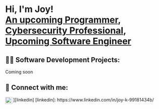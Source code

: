 <h1>Hi, I'm Joy! <br/><a href="https://github.com/joykisirkoi">An upcoming Programmer</a>, <a href="https://www.linkedin.com/in/joy-k-99181434b/">Cybersecurity Professional</a>, <a href="https://www.linkedin.com/in/joy-k-99181434b/">Upcoming Software Engineer</a></h1>

<h2>👨‍💻 Software Development Projects:</h2>
Coming soon

   

<h2> 🤳 Connect with me:</h2>
<img align="left" alt="JoyKisirkoi | LinkedIn" width="22px" src="https://cdn.jsdelivr.net/npm/simple-icons@v3/icons/linkedin.svg" />][linkedin]
[linkedin]: https://www.linkedin.com/in/joy-k-99181434b/
<!--
**joshmadakor1/joshmadakor1** is a ✨ _special_ ✨ repository because its `README.md` (this file) appears on your GitHub profile.

Here are some ideas to get you started:

- 🔭 I’m currently working on ...
- 🌱 I’m currently learning ...
- 👯 I’m looking to collaborate on ...
- 🤔 I’m looking for help with ...
- 💬 Ask me about ...
- 📫 How to reach me: ...
- 😄 Pronouns: ...
- ⚡ Fun fact: ...
-->
